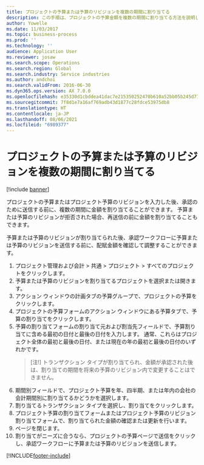 ```yaml
---
title: プロジェクトの予算または予算のリビジョンを複数の期間に割り当てる
description: この手順は、プロジェクトの予算金額を複数の期間に割り当てる方法を説明します。
author: Yowelle
ms.date: 11/03/2017
ms.topic: business-process
ms.prod: ''
ms.technology: ''
audience: Application User
ms.reviewer: josaw
ms.search.scope: Operations
ms.search.region: Global
ms.search.industry: Service industries
ms.author: andchoi
ms.search.validFrom: 2016-06-30
ms.dyn365.ops.version: AX 7.0.0
ms.openlocfilehash: e35330d1cbddea41dac7e215350252470b610a52bb05b245d7794a37415dcd3c
ms.sourcegitcommit: 7f8d1e7a16af769adb43d1877c28fdce53975db8
ms.translationtype: HT
ms.contentlocale: ja-JP
ms.lasthandoff: 08/06/2021
ms.locfileid: "6989377"
---
```

# <a name="allocate-a-project-budget-or-budget-revision-across-periods"></a>プロジェクトの予算または予算のリビジョンを複数の期間に割り当てる

[!include [banner](../../includes/banner.md)]

プロジェクトの予算またはプロジェクト予算のリビジョンを入力した後、承認のために送信する前に、複数の期間に金額を割り当てることができます。 予算または予算のリビジョンが拒否された場合、再送信の前に金額を割り当てることもできます。 

予算または予算のリビジョンが割り当てられた後、承認ワークフローに予算または予算のリビジョンを送信する前に、配賦金額を確認して調整することができます。 

1. プロジェクト管理および会計 > 共通 > プロジェクト > すべてのプロジェクトをクリックします。 
2. 予算または予算のリビジョンを割り当てるプロジェクトを選択または開きます。 
3. アクション ウィンドウの計画タブの予算グループで、プロジェクトの予算をクリックします。 
4. プロジェクトの予算フォームのアクション ウィンドウにある予算タブで、予算の割り当てをクリックします。 
5. 予算の割り当てフォームの割り当て元および割当先フィールドで、予算割り当てに含める最初の日付と最後の日付を入力します。 通常、これらはプロジェクト全体の最初と最後の日付、または現在の年の最初と最後の日付のいずれかです。  
   > [注!] トランザクション タイプが割り当てられ、金額が承認された後は、割り当ての期間を将来の予算のリビジョン内で変更することはできません。 
6. 期間別フィールドで、プロジェクト予算を年、四半期、または年内の会社の会計期間別に割り当てるかどうかを選択します。
7. 割り当てるトランザクション タイプを選択し、割り当てをクリックします。 
8. プロジェクト予算の割り当てフォームまたはプロジェクト予算のリビジョン割り当てフォームで、割り当てられた金額の確認または更新を行います。 
9. ページを閉じます。
10. 割り当てがニーズに合うなら、プロジェクトの予算ページで送信をクリックし、承認ワークフローに予算または予算のリビジョンを送信します。  




[!INCLUDE[footer-include](../../includes/footer-banner.md)]